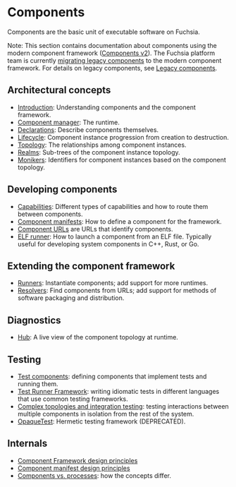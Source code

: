 # Components

Components are the basic unit of executable software on Fuchsia.

Note: This section contains documentation about components using the modern
component framework ([Components v2][glossary.components v2]).
The Fuchsia platform team is currently [migrating legacy components][migration]
to the modern component framework.
For details on legacy components, see [Legacy components][legacy-components].

## Architectural concepts

- [Introduction](introduction.md): Understanding components and the component
  framework.
- [Component manager](component_manager.md): The runtime.
- [Declarations](declarations.md): Describe components themselves.
- [Lifecycle](lifecycle.md): Component instance progression from creation to
  destruction.
- [Topology](topology.md): The relationships among component instances.
- [Realms](realms.md): Sub-trees of the component instance topology.
- [Monikers](monikers.md): Identifiers for component instances based on
  the component topology.

## Developing components

- [Capabilities](capabilities/README.md): Different types of capabilities and
  how to route them between components.
- [Component manifests](component_manifests.md): How to define a component for
  the framework.
- [Component URLs][doc-component-urls] are URLs that identify components.
- [ELF runner](elf_runner.md): How to launch a component from an ELF file.
  Typically useful for developing system components in C++, Rust, or Go.

## Extending the component framework

- [Runners](capabilities/runners.md): Instantiate components; add support for more
  runtimes.
- [Resolvers](capabilities/resolvers.md): Find components from URLs; add support for
  methods of software packaging and distribution.

## Diagnostics

- [Hub](hub.md): A live view of the component topology at runtime.

## Testing

- [Test components][test-components]:
  defining components that implement tests and running them.
- [Test Runner Framework][trf]:
  writing idiomatic tests in different languages that use common testing frameworks.
- [Complex topologies and integration testing][integration-testing]:
  testing interactions between multiple components in isolation from the rest of the
  system.
- [OpaqueTest](opaque_test.md): Hermetic testing framework (DEPRECATED).

## Internals

- [Component Framework design principles](design_principles.md)
- [Component manifest design principles][rfc0093]
- [Components vs. processes](components_vs_processes.md): how the concepts differ.

[glossary.components v1]: /docs/glossary/README.md#components-v1
[glossary.components v2]: /docs/glossary/README.md#components-v2
[doc-component-urls]: /docs/concepts/components/component_urls.md
[legacy-components]: /docs/concepts/components/v1/README.md
[migration]: /docs/contribute/open_projects/components/migration.md
[rfc0093]: /docs/contribute/governance/rfcs/0093_component_manifest_design_principles.md
[test-components]: /docs/concepts/testing/v2/test_component.md
[trf]: /docs/concepts/testing/v2/test_runner_framework.md
[integration-testing]: /docs/concepts/testing/v2/integration_testing.md
